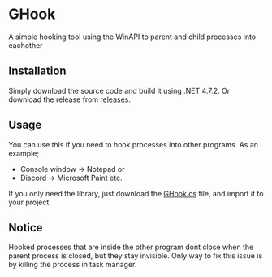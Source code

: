 # GHook
A simple hooking tool using the WinAPI to parent and child processes into eachother

## Installation
Simply download the source code and build it using .NET 4.7.2.
Or download the release from [releases](https://github.com/Zebratic/GHook/releases).

## Usage
You can use this if you need to hook processes into other programs.
As an example;
- Console window -> Notepad
or
- Discord -> Microsoft Paint
etc.

If you only need the library, just download the [GHook.cs](https://github.com/Zebratic/GHook/blob/main/GHook.cs) file, and import it to your project.

## Notice
Hooked processes that are inside the other program dont close when the parent process is closed, but they stay invisible.
Only way to fix this issue is by killing the process in task manager.
